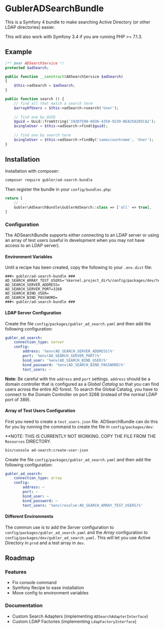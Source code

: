 # GublerADSearchBundle

This is a Symfony 4 bundle to make searching Active Directory (or other LDAP directories) easier.

This will also work with Symfony 3.4 if you are running PHP >= 7.1.3.

## Example

```php
/** @var ADSearchService */
protected $adSearch;

public function __construct(ADSearchService $adSearch)
{
    $this->adSearch = $adSearch;
}

public function search () {
    // find all that match a search term
    $arrayOfUsers = $this->adSearch->search('User');
    
    // find one by GUID
    $guid = Uuid::fromString('192D7590-6036-4358-9239-BEA350285CA2');
    $singleUser = $this->adSearch->find($guid);
    
    // find one by search term
    $singleUser = $this->adSearch->findBy('samaccountname', 'User');
}
```

## Installation

Installation with composer:

```bash
composer require gubler/ad-search-bundle
```

Then register the bundle in your `config/bundles.php`:

```php
return [
    // ...
    Gubler\AdSearchBundle\GublerAdSearch::class => ['all' => true],
]
```

### Configuration

The ADSearchBundle supports either connecting to an LDAP server or using an array of test users (useful
in development when you may not have access to an LDAP server).

#### Environment Variables

Until a recipe has been created, copy the following to your `.env.dist` file:

```dotenv
###> gubler/ad-search-bundle ###
AD_SEARCH_ARRAY_TEST_USERS='%kernel.project_dir%/config/packages/dev/test_users.json'
AD_SEARCH_SERVER_ADDRESS=
AD_SEARCH_SERVER_PORT=3268
AD_SEARCH_BIND_USER=
AD_SEARCH_BIND_PASSWORD=
###< gubler/ad-search-bundle ###
```

#### LDAP Server Configuration 

Create the file `config/packages/gubler_ad_search.yaml` and then add the following configuration:

```yaml
gubler_ad_search:
    connection_type: server
    config:
        address: '%env(AD_SEARCH_SERVER_ADDRESS)%'
        port: '%env(AD_SEARCH_SERVER_PORT)%'
        bind_user: '%env(AD_SEARCH_BIND_USER)%'
        bind_password: '%env(AD_SEARCH_BIND_PASSWORD)%'
        test_users: ~
```

**Note:** Be careful with the `address` and `port` settings. `address` should be a domain controller
that is configured as a _Global Catalog_ so that you can find users across the entire AD forest. To search the Global
Catalog, you have to connect to the Domain Controller on port 3268 (instead of the normal LDAP port of 389).

#### Array of Test Users Configuration

First you need to create a `test_users.json` file. ADSearchBundle can do this for you by running
the command to create the file in `config/packages/dev`:

**NOTE: THIS IS CURRENTLY NOT WORKING. COPY THE FILE FROM THE `Resources` DIRECTORY.

```bash
bin/console ad-search:create-user-json
```

Create the file `config/packages/gubler_ad_search.yaml` and then add the following configuration:

```yaml
gubler_ad_search:
    connection_type: array
    config:
        address: ~
        port: ~
        bind_user: ~
        bind_password: ~
        test_users: '%env(resolve:AD_SEARCH_ARRAY_TEST_USERS)%'
```

#### Different Environments

The common use is to add the _Server_ configuration to `config/packages/gubler_ad_search.yaml` and the _Array_
configuration to `config/packages/dev/gubler_ad_search.yaml`. This will let you use Active Directory in `prod`
and a test array in `dev`.

## Roadmap

### Features

- Fix console command
- Symfony Recipe to ease installation
- Move config to environment variables

### Documentation

- Custom Search Adapters (implementing `ADSearchAdapterInterface`)
- Custom LDAP Factories (implementing `LdapFactoryInterface`)
